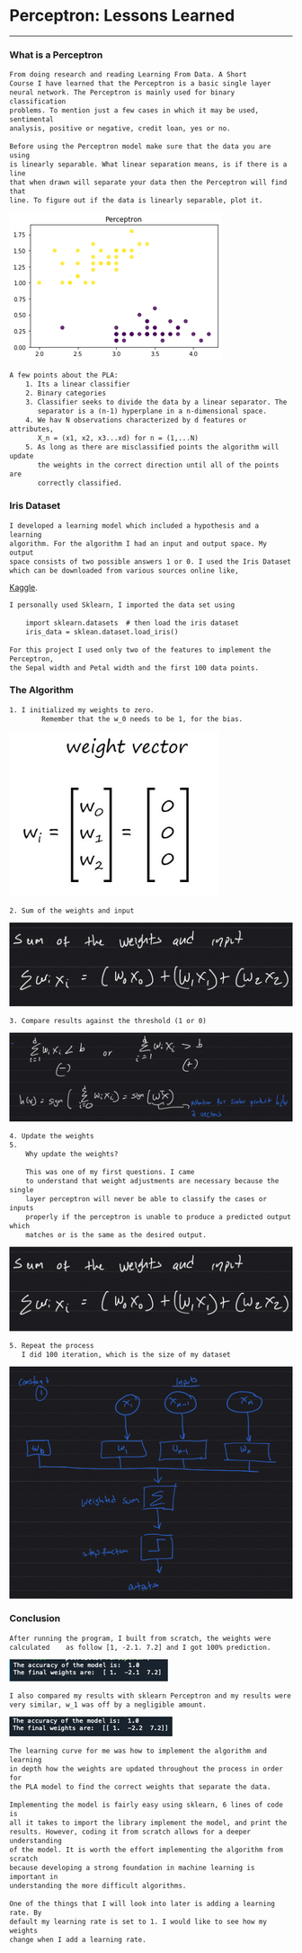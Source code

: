 # Perceptron: Lessons Learned 
<hr>

### What is a Perceptron
	From doing research and reading Learning From Data. A Short 
	Course I have learned that the Perceptron is a basic single layer
	neural network. The Perceptron is mainly used for binary classification
	problems. To mention just a few cases in which it may be used, sentimental
	analysis, positive or negative, credit loan, yes or no. 
	
	Before using the Perceptron model make sure that the data you are using
	is linearly separable. What linear separation means, is if there is a line
	that when drawn will separate your data then the Perceptron will find that 
	line. To figure out if the data is linearly separable, plot it. 
	
![Iris Dataset](images/irs_dataset.jpg)
	
	A few points about the PLA:
		1. Its a linear classifier
		2. Binary categories
		3. Classifier seeks to divide the data by a linear separator. The 
		   separator is a (n-1) hyperplane in a n-dimensional space. 
		4. We hav N observations characterized by d features or attributes, 
		   X_n = (x1, x2, x3...xd) for n = (1,...N)
		5. As long as there are misclassified points the algorithm will update 
		   the weights in the correct direction until all of the points are 
		   correctly classified.  

	
### Iris Dataset
	
	I developed a learning model which included a hypothesis and a learning 
	algorithm. For the algorithm I had an input and output space. My output 
	space consists of two possible answers 1 or 0. I used the Iris Dataset
	which can be downloaded from various sources online like,

[Kaggle](https://www.kaggle.com "Kaggle Datasets"). 
	
	I personally used Sklearn, I imported the data set using
	
		import sklearn.datasets  # then load the iris dataset
		iris_data = sklean.dataset.load_iris()
	
	For this project I used only two of the features to implement the Perceptron,
	the Sepal width and Petal width and the first 100 data points. 
	

### The Algorithm

	1. I initialized my weights to zero.
			Remember that the w_0 needs to be 1, for the bias.
	
![Initial Weights](images/w_vector.jpg)
	
	
	2. Sum of the weights and input
![Sum of weights](images/sum_weights_input.jpg)
		
	3. Compare results against the threshold (1 or 0)
		
![Compare results](images/classification.jpg)
	
	
	4. Update the weights
	5. 
		Why update the weights? 
		
		This was one of my first questions. I came
		to understand that weight adjustments are necessary because the single 
		layer perceptron will never be able to classify the cases or inputs 
		properly if the perceptron is unable to produce a predicted output which
		matches or is the same as the desired output.

![Update weights](images/update_weights.jpg)
	
	5. Repeat the process
	   I did 100 iteration, which is the size of my dataset


![PLA Model](images/pla_model.jpg)
	

### Conclusion

	After running the program, I built from scratch, the weights were calculated 	as follow [1, -2.1. 7.2] and I got 100% prediction.
	
![My weights](images/final_w.jpg)
	
	I also compared my results with sklearn Perceptron and my results were 
	very similar, w_1 was off by a negligible amount.
	
![Sklean results](images/sklearn_result.jpg)
	
	The learning curve for me was how to implement the algorithm and learning
	in depth how the weights are updated throughout the process in order for 
	the PLA model to find the correct weights that separate the data. 
	
	Implementing the model is fairly easy using sklearn, 6 lines of code is 
	all it takes to import the library implement the model, and print the 
	results. However, coding it from scratch allows for a deeper understanding 
	of the model. It is worth the effort implementing the algorithm from scratch
	because developing a strong foundation in machine learning is important in
	understanding the more difficult algorithms. 
	
	One of the things that I will look into later is adding a learning rate. By
	default my learning rate is set to 1. I would like to see how my weights
	change when I add a learning rate. 	



